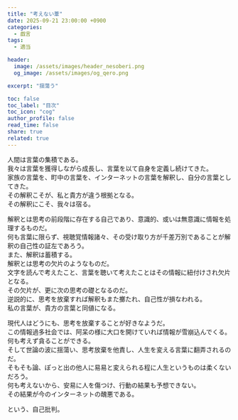 ```yaml
---
title: "考えない葦"
date: 2025-09-21 23:00:00 +0900
categories:
  - 戯言
tags:
  - 適当

header:
  image: /assets/images/header_nesoberi.png
  og_image: /assets/images/og_qero.png

excerpt: "揺蕩う"

toc: false
toc_label: "目次"
toc_icon: "cog"
author_profile: false
read_time: false
share: true
related: true
---
```


人間は言葉の集積である。  
我々は言葉を獲得しながら成長し、言葉を以て自身を定義し続けてきた。  
家族の言葉を、町中の言葉を、インターネットの言葉を解釈し、自分の言葉としてきた。  
その解釈こそが、私と貴方が違う根拠となる。  
その解釈にこそ、我々は宿る。

解釈とは思考の前段階に存在する自己であり、意識的、或いは無意識に情報を処理するものだ。  
何も言葉に限らず、視聴覚情報諸々、その受け取り方が千差万別であることが解釈の自己性の証左であろう。  
また、解釈は蓄積する。  
解釈とは思考の欠片のようなものだ。  
文字を読んで考えたこと、言葉を聴いて考えたことはその情報に紐付けされ欠片となる。  
その欠片が、更に次の思考の礎となるのだ。  
逆説的に、思考を放棄すれば解釈もまた擲たれ、自己性が損なわれる。  
私の言葉が、貴方の言葉と同値になる。

現代人はどうにも、思考を放棄することが好きなようだ。  
この情報過多社会では、阿呆の様に大口を開けていれば情報が雪崩込んでくる。  
何も考えず貪ることができる。  
そして世論の波に揺蕩い、思考放棄を他責し、人生を変える言葉に翻弄されるのだ。  
そもそも論、ぽっと出の他人に易易と変えられる程に人生というものは柔くないだろう。  
何も考えないから、安易に人を傷つけ、行動の結果も予想できない。  
その結果が今のインターネットの醜悪である。

という、自己批判。
